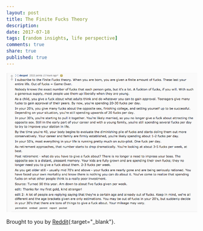 ```yaml
---
layout: post
title: The Finite Fucks Theory
description: 
date: 2017-07-18
tags: [random insights, life perspective]
comments: true
share: true
published: true
---
```


<p align="center">
  <img src="/images/finite-fucks-theory.png">
</p>

Brought to you by [Reddit](https://www.reddit.com/r/AskReddit/comments/6n2g3j/what_part_of_aging_do_you_wish_someone_had_warned/){:target="_blank"}.


